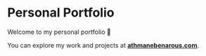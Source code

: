 # Personal Portfolio

Welcome to my personal portfolio 🚀 

You can explore my work and projects at **[athmanebenarous.com](https://athmanebenarous.com/)**.

